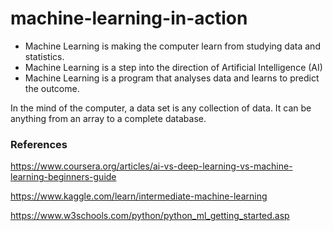 # machine-learning-in-action

* Machine Learning is making the computer learn from studying data and statistics.
* Machine Learning is a step into the direction of Artificial Intelligence (AI)
* Machine Learning is a program that analyses data and learns to predict the outcome.

In the mind of the computer, a data set is any collection of data. It can be anything from an array to a complete database.

### References

https://www.coursera.org/articles/ai-vs-deep-learning-vs-machine-learning-beginners-guide

https://www.kaggle.com/learn/intermediate-machine-learning

https://www.w3schools.com/python/python_ml_getting_started.asp
